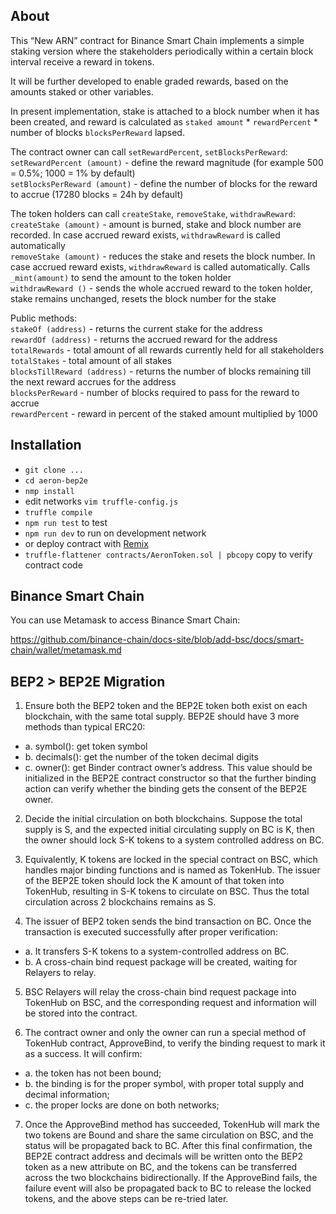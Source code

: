 ## About

This “New ARN” contract for Binance Smart Chain implements a simple staking version where the stakeholders periodically within a certain block interval receive a reward in tokens.

It will be further developed to enable graded rewards, based on the amounts staked or other variables.

In present implementation, stake is attached to a block number when it has been created, and reward is calculated as `staked amount` * `rewardPercent` * number of blocks `blocksPerReward` lapsed.

The contract owner can call `setRewardPercent`, `setBlocksPerReward`:  
`setRewardPercent (amount)` - define the reward magnitude (for example 500 = 0.5%; 1000 = 1% by default)  
`setBlocksPerReward (amount)` - define the number of blocks for the reward to accrue (17280 blocks = 24h by default)  

The token holders can call `createStake`, `removeStake`, `withdrawReward`:  
`createStake (amount)` - amount is burned, stake and block number are recorded. In case accrued reward exists, `withdrawReward` is called automatically  
`removeStake (amount)` - reduces the stake and resets the block number. In case accrued reward exists, `withdrawReward` is called automatically. Calls `_mint(amount)` to send the amount to the token holder  
`withdrawReward ()` - sends the whole accrued reward to the token holder, stake remains unchanged, resets the block number for the stake  

Public methods:  
`stakeOf (address)` - returns the current stake for the address  
`rewardOf (address)` - returns the accrued reward for the address  
`totalRewards` - total amount of all rewards currently held for all stakeholders  
`totalStakes` - total amount of all stakes  
`blocksTillReward (address)` - returns the number of blocks remaining till the next reward accrues for the address  
`blocksPerReward` - number of blocks required to pass for the reward to accrue  
`rewardPercent` - reward in percent of the staked amount multiplied by 1000  


## Installation

- `git clone ...`
- `cd aeron-bep2e`
- `nmp install`
- edit networks `vim truffle-config.js`
- `truffle compile`
- `npm run test` to test
- `npm run dev` to run on development network
- or deploy contract with [Remix](https://remix.ethereum.org/)
- `truffle-flattener contracts/AeronToken.sol | pbcopy` copy to verify contract code


## Binance Smart Chain

You can use Metamask to access Binance Smart Chain:

https://github.com/binance-chain/docs-site/blob/add-bsc/docs/smart-chain/wallet/metamask.md


## BEP2 > BEP2E Migration

1. Ensure both the BEP2 token and the BEP2E token both exist on each blockchain, with
the same total supply. BEP2E should have 3 more methods than typical ERC20:
  - a. symbol(): get token symbol
  - b. decimals(): get the number of the token decimal digits
  - c. owner(): get Binder contract owner’s address. This value should be initialized in
  the BEP2E contract constructor so that the further binding action can verify
  whether the binding gets the consent of the BEP2E owner.

2. Decide the initial circulation on both blockchains. Suppose the total supply is S, and the
expected initial circulating supply on BC is K, then the owner should lock S-K tokens to a
system controlled address on BC.

3. Equivalently, K tokens are locked in the special contract on BSC, which handles major
binding functions and is named as TokenHub. The issuer of the BEP2E token should lock
the K amount of that token into TokenHub, resulting in S-K tokens to circulate on BSC.
Thus the total circulation across 2 blockchains remains as S.

4. The issuer of BEP2 token sends the bind transaction on BC. Once the transaction is
executed successfully after proper verification:
  - a. It transfers S-K tokens to a system-controlled address on BC.
  - b. A cross-chain bind request package will be created, waiting for Relayers to relay.

5. BSC Relayers will relay the cross-chain bind request package into TokenHub on BSC, and
the corresponding request and information will be stored into the contract.

6. The contract owner and only the owner can run a special method of TokenHub contract,
ApproveBind, to verify the binding request to mark it as a success. It will confirm:
  - a. the token has not been bound;
  - b. the binding is for the proper symbol, with proper total supply and decimal
  information;
  - c. the proper locks are done on both networks;

7. Once the ApproveBind method has succeeded, TokenHub will mark the two tokens are
Bound and share the same circulation on BSC, and the status will be propagated back to
BC. After this final confirmation, the BEP2E contract address and decimals will be
written onto the BEP2 token as a new attribute on BC, and the tokens can be transferred
across the two blockchains bidirectionally. If the ApproveBind fails, the failure event will
also be propagated back to BC to release the locked tokens, and the above steps can be
re-tried later.
